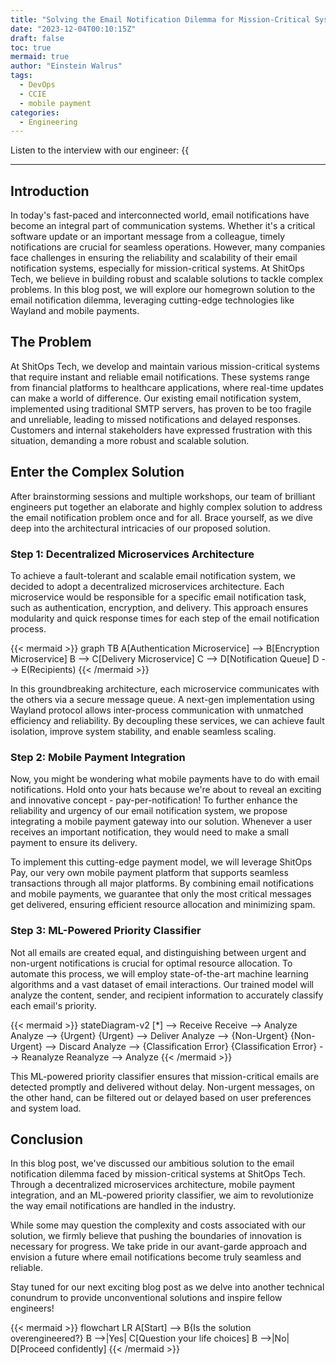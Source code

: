 ```yaml
---
title: "Solving the Email Notification Dilemma for Mission-Critical Systems"
date: "2023-12-04T00:10:15Z"
draft: false
toc: true
mermaid: true
author: "Einstein Walrus"
tags:
  - DevOps
  - CCIE
  - mobile payment
categories:
  - Engineering
---
```


Listen to the interview with our engineer: {{<audio src="https://s3.chaops.de/shitops/podcasts/solving-the-email-notification-dilemma-for-mission-critical-systems.mp3" class="audio">}}

---

## Introduction

In today's fast-paced and interconnected world, email notifications have become an integral part of communication systems. Whether it's a critical software update or an important message from a colleague, timely notifications are crucial for seamless operations. However, many companies face challenges in ensuring the reliability and scalability of their email notification systems, especially for mission-critical systems. At ShitOps Tech, we believe in building robust and scalable solutions to tackle complex problems. In this blog post, we will explore our homegrown solution to the email notification dilemma, leveraging cutting-edge technologies like Wayland and mobile payments.

## The Problem

At ShitOps Tech, we develop and maintain various mission-critical systems that require instant and reliable email notifications. These systems range from financial platforms to healthcare applications, where real-time updates can make a world of difference. Our existing email notification system, implemented using traditional SMTP servers, has proven to be too fragile and unreliable, leading to missed notifications and delayed responses. Customers and internal stakeholders have expressed frustration with this situation, demanding a more robust and scalable solution.

## Enter the Complex Solution

After brainstorming sessions and multiple workshops, our team of brilliant engineers put together an elaborate and highly complex solution to address the email notification problem once and for all. Brace yourself, as we dive deep into the architectural intricacies of our proposed solution.

### Step 1: Decentralized Microservices Architecture

To achieve a fault-tolerant and scalable email notification system, we decided to adopt a decentralized microservices architecture. Each microservice would be responsible for a specific email notification task, such as authentication, encryption, and delivery. This approach ensures modularity and quick response times for each step of the email notification process.

{{< mermaid >}}
graph TB
    A[Authentication Microservice] --> B[Encryption Microservice]
    B --> C[Delivery Microservice]
    C --> D[Notification Queue]
    D --> E(Recipients)
{{< /mermaid >}}

In this groundbreaking architecture, each microservice communicates with the others via a secure message queue. A next-gen implementation using Wayland protocol allows inter-process communication with unmatched efficiency and reliability. By decoupling these services, we can achieve fault isolation, improve system stability, and enable seamless scaling.

### Step 2: Mobile Payment Integration

Now, you might be wondering what mobile payments have to do with email notifications. Hold onto your hats because we're about to reveal an exciting and innovative concept - pay-per-notification! To further enhance the reliability and urgency of our email notification system, we propose integrating a mobile payment gateway into our solution. Whenever a user receives an important notification, they would need to make a small payment to ensure its delivery.

To implement this cutting-edge payment model, we will leverage ShitOps Pay, our very own mobile payment platform that supports seamless transactions through all major platforms. By combining email notifications and mobile payments, we guarantee that only the most critical messages get delivered, ensuring efficient resource allocation and minimizing spam.

### Step 3: ML-Powered Priority Classifier

Not all emails are created equal, and distinguishing between urgent and non-urgent notifications is crucial for optimal resource allocation. To automate this process, we will employ state-of-the-art machine learning algorithms and a vast dataset of email interactions. Our trained model will analyze the content, sender, and recipient information to accurately classify each email's priority.

{{< mermaid >}}
stateDiagram-v2
    [*] --> Receive
    Receive --> Analyze
    Analyze --> {Urgent}
    {Urgent} --> Deliver
    Analyze --> {Non-Urgent}
    {Non-Urgent} --> Discard
    Analyze --> {Classification Error}
    {Classification Error} --> Reanalyze
    Reanalyze --> Analyze
{{< /mermaid >}}

This ML-powered priority classifier ensures that mission-critical emails are detected promptly and delivered without delay. Non-urgent messages, on the other hand, can be filtered out or delayed based on user preferences and system load.

## Conclusion

In this blog post, we've discussed our ambitious solution to the email notification dilemma faced by mission-critical systems at ShitOps Tech. Through a decentralized microservices architecture, mobile payment integration, and an ML-powered priority classifier, we aim to revolutionize the way email notifications are handled in the industry.

While some may question the complexity and costs associated with our solution, we firmly believe that pushing the boundaries of innovation is necessary for progress. We take pride in our avant-garde approach and envision a future where email notifications become truly seamless and reliable.

Stay tuned for our next exciting blog post as we delve into another technical conundrum to provide unconventional solutions and inspire fellow engineers!

{{< mermaid >}}
flowchart LR
    A[Start] --> B{Is the solution overengineered?}
    B -->|Yes| C[Question your life choices]
    B -->|No| D[Proceed confidently]
{{< /mermaid >}}